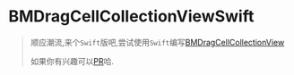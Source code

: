 # BMDragCellCollectionViewSwift

> 顺应潮流,来个`Swift`版吧,尝试使用`Swift`编写[BMDragCellCollectionView](https://github.com/asiosldh/BMDragCellCollectionView)
> 
> 如果你有兴趣可以[PR](https://github.com/asiosldh/BMDragCellCollectionViewSwift/pulls)哈.
